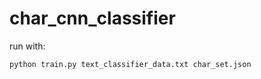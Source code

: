 # char_cnn_classifier

run with:

```bash
python train.py text_classifier_data.txt char_set.json
```

